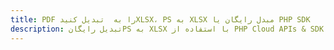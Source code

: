 ---title: PDF را به  تبدیل کنیدXLSX، PS به XLSX مبدل رایگان یا PHP SDKdescription: تبدیل رایگانPS به XLSX با استفاده از PHP Cloud APIs & SDK همچنین اسناد PDF را در Cloud ایجاد، ویرایش و رندر کنید.---